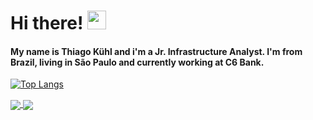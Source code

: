 # Hi there! <img src="https://raw.githubusercontent.com/MartinHeinz/MartinHeinz/master/wave.gif" width="30px">
#### My name is Thiago Kühl and i'm a Jr. Infrastructure Analyst. I'm from Brazil, living in São Paulo and currently working at C6 Bank.


[![Top Langs](https://github-readme-stats.vercel.app/api/top-langs/?username=thiago-kuhl&layout=compact)](https://github.com/thiago-kuhl/)

<a href="https://github.com/Thiago-Kuhl/fin-family-app">
  <img align="center" src="https://github-readme-stats.vercel.app/api/pin/?username=thiago-kuhl&repo=fin-family-app&theme=darcula" />
</a>
<a href="https://github.com/Thiago-Kuhl/fin-family-backend">
  <img align="center" src="https://github-readme-stats.vercel.app/api/pin/?username=thiago-kuhl&repo=fin-family-backend&theme=darcula" />
</a>

<!--
[![Top Langs](https://github-readme-stats.vercel.app/api/top-langs/?username=anuraghazra)](https://github.com/anuraghazra/github-readme-stats)
 ![Anurag's github stats](https://github-readme-stats.vercel.app/api?username=thiago-kuhl&count_private=true&show_icons=true&theme=dracula)
-->

<!--
**Thiago-Kuhl/Thiago-Kuhl** is a ✨ _special_ ✨ repository because its `README.md` (this file) appears on your GitHub profile.

Here are some ideas to get you started:

- 🔭 I’m currently working on ...
- 🌱 I’m currently learning ...
- 👯 I’m looking to collaborate on ...
- 🤔 I’m looking for help with ...
- 💬 Ask me about ...
- 📫 How to reach me: ...
- 😄 Pronouns: ...
- ⚡ Fun fact: ...
-->

